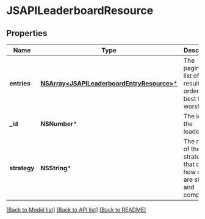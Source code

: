 # JSAPILeaderboardResource

## Properties
Name | Type | Description | Notes
------------ | ------------- | ------------- | -------------
**entries** | [**NSArray&lt;JSAPILeaderboardEntryResource&gt;***](JSAPILeaderboardEntryResource.md) | The paginated list of user results, in order from best to worst | [optional] 
**_id** | **NSNumber*** | The id of the leaderboard | [optional] 
**strategy** | **NSString*** | The name of the strategy that defines how entries are stored and compared | [optional] 

[[Back to Model list]](../README.md#documentation-for-models) [[Back to API list]](../README.md#documentation-for-api-endpoints) [[Back to README]](../README.md)


